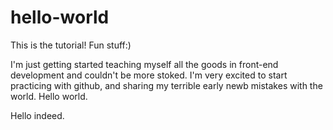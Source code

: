 # hello-world
This is the tutorial!  Fun stuff:)

I'm just getting started teaching myself all the goods in front-end development and couldn't be more stoked.
I'm very excited to start practicing with github, and sharing my terrible early newb mistakes with the world.
Hello world.

Hello indeed.
